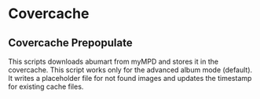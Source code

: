 # Covercache

## Covercache Prepopulate

This scripts downloads abumart from myMPD and stores it in the covercache. This script works only for the advanced album mode (default). It writes a placeholder file for not found images and updates the timestamp for existing cache files.
